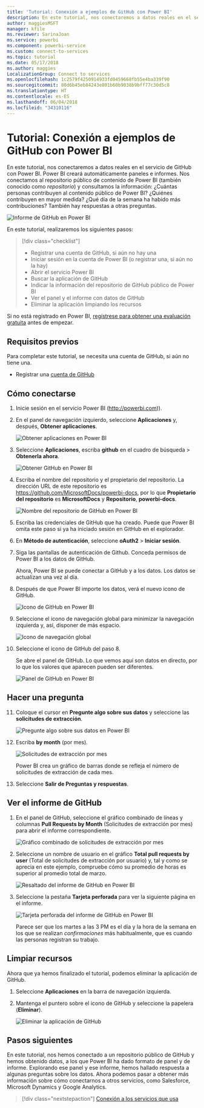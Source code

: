 ```yaml
---
title: 'Tutorial: Conexión a ejemplos de GitHub con Power BI'
description: En este tutorial, nos conectaremos a datos reales en el servicio de GitHub con Power BI. Power BI creará automáticamente paneles e informes.
author: maggiesMSFT
manager: kfile
ms.reviewer: SarinaJoan
ms.service: powerbi
ms.component: powerbi-service
ms.custom: connect-to-services
ms.topic: tutorial
ms.date: 05/17/2018
ms.author: maggies
LocalizationGroup: Connect to services
ms.openlocfilehash: 1c2579f4250914933fd0459668fb55e4ba339f90
ms.sourcegitcommit: 80d6b45eb84243e801b60b9038b9bff77c30d5c8
ms.translationtype: HT
ms.contentlocale: es-ES
ms.lasthandoff: 06/04/2018
ms.locfileid: "34310116"
---
```

# <a name="tutorial-connect-to-a-github-sample-with-power-bi"></a>Tutorial: Conexión a ejemplos de GitHub con Power BI
En este tutorial, nos conectaremos a datos reales en el servicio de GitHub con Power BI. Power BI creará automáticamente paneles e informes. Nos conectamos al repositorio público de contenido de Power BI (también conocido como *repositorio*) y consultamos la información: ¿Cuántas personas contribuyen al contenido público de Power BI? ¿Quiénes contribuyen en mayor medida? ¿Qué día de la semana ha habido más contribuciones? También hay respuestas a otras preguntas. 

![Informe de GitHub en Power BI](media/service-tutorial-connect-to-github/power-bi-github-app-tutorial-punch-card.png)

En este tutorial, realizaremos los siguientes pasos:

> [!div class="checklist"]
> * Registrar una cuenta de GitHub, si aún no hay una 
> * Iniciar sesión en la cuenta de Power BI (o registrar una, si aún no la hay)
> * Abrir el servicio Power BI
> * Buscar la aplicación de GitHub
> * Indicar la información del repositorio de GitHub público de Power BI
> * Ver el panel y el informe con datos de GitHub
> * Eliminar la aplicación limpiando los recursos

Si no está registrado en Power BI, [regístrese para obtener una evaluación gratuita](https://app.powerbi.com/signupredirect?pbi_source=web) antes de empezar.

## <a name="prerequisites"></a>Requisitos previos

Para completar este tutorial, se necesita una cuenta de GitHub, si aún no tiene una. 

- Registrar una [cuenta de GitHub](https://docs.microsoft.com/contribute/get-started-setup-github)


## <a name="how-to-connect"></a>Cómo conectarse
1. Inicie sesión en el servicio Power BI (http://powerbi.com)). 
2. En el panel de navegación izquierdo, seleccione **Aplicaciones** y, después, **Obtener aplicaciones**.
   
   ![Obtener aplicaciones en Power BI](media/service-tutorial-connect-to-github/power-bi-github-app-tutorial.png) 

3. Seleccione **Aplicaciones**, escriba **github** en el cuadro de búsqueda > **Obtenerla ahora**.
   
   ![Obtener GitHub en Power BI](media/service-tutorial-connect-to-github/power-bi-github-app-tutorial-get-it-now.png) 

4. Escriba el nombre del repositorio y el propietario del repositorio. La dirección URL de este repositorio es https://github.com/MicrosoftDocs/powerbi-docs, por lo que **Propietario del repositorio** es **MicrosoftDocs** y **Repositorio**, **powerbi-docs**. 
   
    ![Nombre del repositorio de GitHub en Power BI](media/service-tutorial-connect-to-github/power-bi-github-app-tutorial-repo-name.png)

5. Escriba las credenciales de GitHub que ha creado. Puede que Power BI omita este paso si ya ha iniciado sesión en GitHub en el explorador. 

6. En **Método de autenticación**, seleccione **oAuth2** \> **Iniciar sesión**.

7. Siga las pantallas de autenticación de Github. Conceda permisos de Power BI a los datos de GitHub.
   
   Ahora, Power BI se puede conectar a GitHub y a los datos.  Los datos se actualizan una vez al día.

8. Después de que Power BI importe los datos, verá el nuevo icono de GitHub. 
 
   ![Icono de GitHub en Power BI](media/service-tutorial-connect-to-github/power-bi-github-app-tutorial-tile.png) 

8. Seleccione el icono de navegación global para minimizar la navegación izquierda y, así, disponer de más espacio.

    ![Icono de navegación global](media/service-tutorial-connect-to-github/power-bi-global-navigation-icon.png)

10. Seleccione el icono de GitHub del paso 8. 
    
    Se abre el panel de GitHub. Lo que vemos aquí son datos en directo, por lo que los valores que aparecen pueden ser diferentes.

    ![Panel de GitHub en Power BI](media/service-tutorial-connect-to-github/power-bi-github-app-tutorial-dashboard.png)

    

## <a name="ask-a-question"></a>Hacer una pregunta

11. Coloque el cursor en **Pregunte algo sobre sus datos** y seleccione las **solicitudes de extracción**. 

    ![Pregunte algo sobre sus datos en Power BI](media/service-tutorial-connect-to-github/power-bi-github-app-tutorial-ask-question.png)

12. Escriba **by month** (por mes).
 
    ![Solicitudes de extracción por mes](media/service-tutorial-connect-to-github/power-bi-github-app-tutorial-ask-question-by-month.png)

     Power BI crea un gráfico de barras donde se refleja el número de solicitudes de extracción de cada mes.

13. Seleccione **Salir de Preguntas y respuestas**.

## <a name="view-the-github-report"></a>Ver el informe de GitHub 

1. En el panel de GitHub, seleccione el gráfico combinado de líneas y columnas **Pull Requests by Month** (Solicitudes de extracción por mes) para abrir el informe correspondiente.

    ![Gráfico combinado de solicitudes de extracción por mes](media/service-tutorial-connect-to-github/power-bi-github-app-tutorial-pull-requests-combo-chart.png)

2. Seleccione un nombre de usuario en el gráfico **Total pull requests by user** (Total de solicitudes de extracción por usuario) y, tal y como se aprecia en este ejemplo, compruebe cómo su promedio de horas es superior al promedio total de marzo.

    ![Resaltado del informe de GitHub en Power BI](media/service-tutorial-connect-to-github/power-bi-github-app-tutorial-report-highlight.png)

3. Seleccione la pestaña **Tarjeta perforada** para ver la siguiente página en el informe. 
 
    ![Tarjeta perforada del informe de GitHub en Power BI](media/service-tutorial-connect-to-github/power-bi-github-app-tutorial-tues-3pm.png)

    Parece ser que los martes a las 3 PM es el día y la hora de la semana en los que se realizan *confirmaciones* más habitualmente, que es cuando las personas registran su trabajo.

## <a name="clean-up-resources"></a>Limpiar recursos

Ahora que ya hemos finalizado el tutorial, podemos eliminar la aplicación de GitHub. 

1. Seleccione **Aplicaciones** en la barra de navegación izquierda.
2. Mantenga el puntero sobre el icono de GitHub y seleccione la papelera (**Eliminar**).

    ![Eliminar la aplicación de GitHub](media/service-tutorial-connect-to-github/power-bi-github-app-tutorial-delete.png)

## <a name="next-steps"></a>Pasos siguientes

En este tutorial, nos hemos conectado a un repositorio público de GitHub y hemos obtenido datos, a los que Power BI ha dado formato de panel y de informe. Explorando ese panel y ese informe, hemos hallado respuesta a algunas preguntas sobre los datos. Ahora podemos pasar a obtener más información sobre cómo conectarnos a otros servicios, como Salesforce, Microsoft Dynamics y Google Analytics. 
 
> [!div class="nextstepaction"]
> [Conexión a los servicios que usa](./service-connect-to-services.md)


